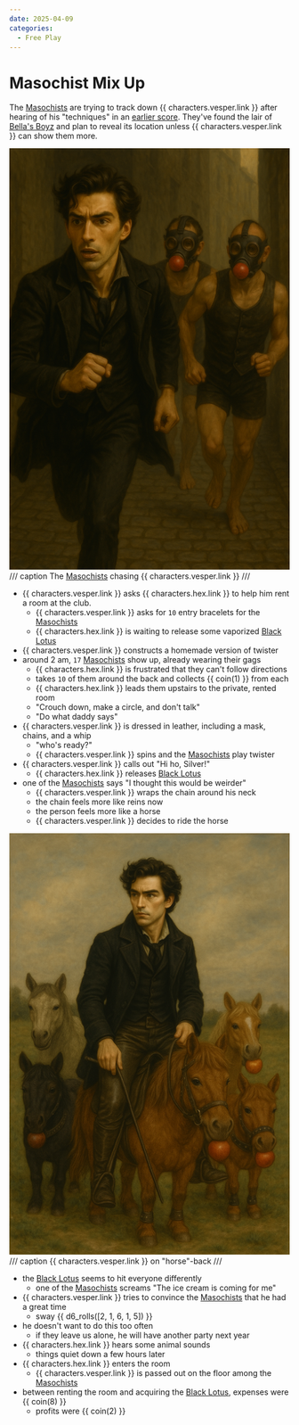 ```yaml
---
date: 2025-04-09
categories:
  - Free Play
---
```

# Masochist Mix Up

The [Masochists](masochists.md) are trying to track down {{ characters.vesper.link }} after hearing of his "techniques" in an [earlier score](2025-02-03-new-crew-in-doskvol.md).
They've found the lair of [Bella's Boyz](bellas-boyz.md) and plan to reveal its location unless {{ characters.vesper.link }} can show them more.

<!-- more -->

![Vesper Being Chased](./vesper-masochists.png)
/// caption
The [Masochists](masochists.md) chasing {{ characters.vesper.link }}
///

- {{ characters.vesper.link }} asks {{ characters.hex.link }} to help him rent a room at the club.
    - {{ characters.vesper.link }} asks for `10` entry bracelets for the [Masochists](masochists.md)
    - {{ characters.hex.link }} is waiting to release some vaporized [Black Lotus](black-lotus.md)
- {{ characters.vesper.link }} constructs a homemade version of twister
- around 2 am, `17` [Masochists](masochists.md) show up, already wearing their gags
    - {{ characters.hex.link }} is frustrated that they can't follow directions
    - takes `10` of them around the back and collects {{ coin(1) }} from each
    - {{ characters.hex.link }} leads them upstairs to the private, rented room
    - "Crouch down, make a circle, and don't talk"
    - "Do what daddy says"
- {{ characters.vesper.link }} is dressed in leather, including a mask, chains, and a whip
    - "who's ready?"
    - {{ characters.vesper.link }} spins and the [Masochists](masochists.md) play twister
- {{ characters.vesper.link }} calls out "Hi ho, Silver!"
    - {{ characters.hex.link }} releases [Black Lotus](black-lotus.md)
- one of the [Masochists](masochists.md) says "I thought this would be weirder"
    - {{ characters.vesper.link }} wraps the chain around his neck
    - the chain feels more like reins now
    - the person feels more like a horse
    - {{ characters.vesper.link }} decides to ride the horse

![Vesper on Horseback](./vesper-vision.png)
/// caption
{{ characters.vesper.link }} on "horse"-back
///

- the [Black Lotus](black-lotus.md) seems to hit everyone differently
    - one of the [Masochists](masochists.md) screams "The ice cream is coming for me"
- {{ characters.vesper.link }} tries to convince the [Masochists](masochists.md) that he had a great time
    - sway {{ d6_rolls([2, 1, 6, 1, 5]) }}
- he doesn't want to do this too often
    - if they leave us alone, he will have another party next year
- {{ characters.hex.link }} hears some animal sounds
    - things quiet down a few hours later
- {{ characters.hex.link }} enters the room
    - {{ characters.vesper.link }} is passed out on the floor among the [Masochists](masochists.md)
- between renting the room and acquiring the [Black Lotus](black-lotus.md), expenses were {{ coin(8) }}
    - profits were {{ coin(2) }}
